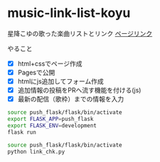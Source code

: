 # music-link-list-koyu
星降こゆの歌った楽曲リストとリンク
[ページリンク](https://kita-kara-kita-kocha.github.io/music-link-list-koyu/)

やること
- [x] html+cssでページ作成
- [x] Pagesで公開
- [x] htmlにjs追加してフォーム作成
- [x] 追加情報の投稿をPRへ流す機能を付ける(js)
- [x] 最新の配信（歌枠）までの情報を入力

``` sh
source push_flask/flask/bin/activate
export FLASK_APP=push_flask
export FLASK_ENV=development
flask run
```

``` sh
source push_flask/flask/bin/activate
python link_chk.py
```
